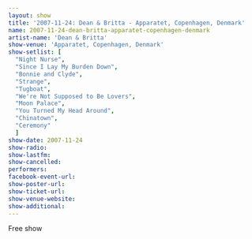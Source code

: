 ```yaml
---
layout: show
title: '2007-11-24: Dean & Britta - Apparatet, Copenhagen, Denmark'
name: 2007-11-24-dean-britta-apparatet-copenhagen-denmark
artist-name: 'Dean & Britta'
show-venue: 'Apparatet, Copenhagen, Denmark'
show-setlist: [
  "Night Nurse",
  "Since I Lay My Burden Down",
  "Bonnie and Clyde",
  "Strange",
  "Tugboat",
  "We're Not Supposed to Be Lovers",
  "Moon Palace",
  "You Turned My Head Around",
  "Chinatown",
  "Ceremony"
  ]
show-date: 2007-11-24
show-radio: 
show-lastfm: 
show-cancelled: 
performers: 
facebook-event-url: 
show-poster-url: 
show-ticket-url: 
show-venue-website: 
show-additional: 
---
```


Free show